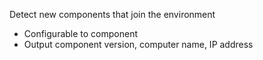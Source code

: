 Detect new components that join the environment
  * Configurable to component
  * Output component version, computer name, IP address
